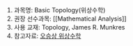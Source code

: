 1. 과목명: Basic Topology(위상수학) 
2. 권장 선수과목: [[Mathematical Analysis]]
3. 사용 교재: Topology, James R. Munkres
4. 참고자료: [오승상 위상수학](https://www.youtube.com/playlist?list=PLvbUC2Zh5oJty3nPh-MD1K2Nc9p82DoCt)

